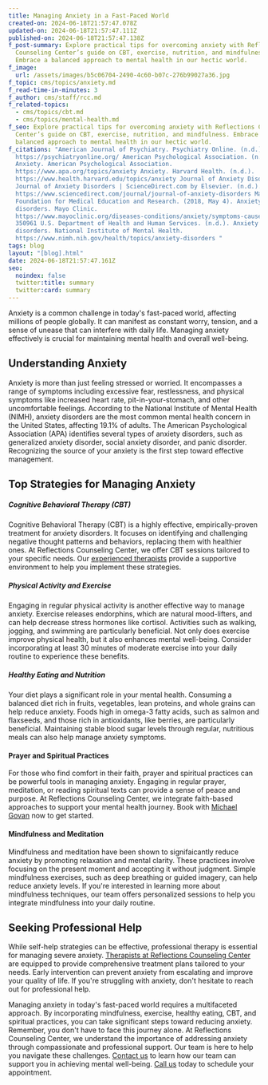 ```yaml
---
title: Managing Anxiety in a Fast-Paced World
created-on: 2024-06-18T21:57:47.078Z
updated-on: 2024-06-18T21:57:47.111Z
published-on: 2024-06-18T21:57:47.138Z
f_post-summary: Explore practical tips for overcoming anxiety with Reflections
  Counseling Center’s guide on CBT, exercise, nutrition, and mindfulness.
  Embrace a balanced approach to mental health in our hectic world.
f_image:
  url: /assets/images/b5c06704-2490-4c60-b07c-276b99027a36.jpg
f_topic: cms/topics/anxiety.md
f_read-time-in-minutes: 3
f_author: cms/staff/rcc.md
f_related-topics:
  - cms/topics/cbt.md
  - cms/topics/mental-health.md
f_seo: Explore practical tips for overcoming anxiety with Reflections Counseling
  Center’s guide on CBT, exercise, nutrition, and mindfulness. Embrace a
  balanced approach to mental health in our hectic world.
f_citations: "American Journal of Psychiatry. Psychiatry Online. (n.d.).
  https://psychiatryonline.org/ American Psychological Association. (n.d.).
  Anxiety. American Psychological Association.
  https://www.apa.org/topics/anxiety Anxiety. Harvard Health. (n.d.).
  https://www.health.harvard.edu/topics/anxiety Journal of Anxiety Disorders.
  Journal of Anxiety Disorders | ScienceDirect.com by Elsevier. (n.d.).
  https://www.sciencedirect.com/journal/journal-of-anxiety-disorders Mayo
  Foundation for Medical Education and Research. (2018, May 4). Anxiety
  disorders. Mayo Clinic.
  https://www.mayoclinic.org/diseases-conditions/anxiety/symptoms-causes/syc-20\
  350961 U.S. Department of Health and Human Services. (n.d.). Anxiety
  disorders. National Institute of Mental Health.
  https://www.nimh.nih.gov/health/topics/anxiety-disorders "
tags: blog
layout: "[blog].html"
date: 2024-06-18T21:57:47.161Z
seo:
  noindex: false
  twitter:title: summary
  twitter:card: summary
---
```

Anxiety is a common challenge in today's fast-paced world, affecting millions of people globally. It can manifest as constant worry, tension, and a sense of unease that can interfere with daily life. Managing anxiety effectively is crucial for maintaining mental health and overall well-being. 

## Understanding Anxiety

Anxiety is more than just feeling stressed or worried. It encompasses a range of symptoms including excessive fear, restlessness, and physical symptoms like increased heart rate, pit-in-your-stomach, and other uncomfortable feelings. According to the National Institute of Mental Health (NIMH), anxiety disorders are the most common mental health concern in the United States, affecting 19.1% of adults. The American Psychological Association (APA) identifies several types of anxiety disorders, such as generalized anxiety disorder, social anxiety disorder, and panic disorder. Recognizing the source of your anxiety is the first step toward effective management.

## **Top Strategies for Managing Anxiety**

##### **Cognitive Behavioral Therapy (CBT)**

Cognitive Behavioral Therapy (CBT) is a highly effective, empirically-proven treatment for anxiety disorders. It focuses on identifying and challenging negative thought patterns and behaviors, replacing them with healthier ones. At Reflections Counseling Center, we offer CBT sessions tailored to your specific needs. Our [experienced therapists](/staff) provide a supportive environment to help you implement these strategies.

##### **Physical Activity and Exercise**

Engaging in regular physical activity is another effective way to manage anxiety. Exercise releases endorphins, which are natural mood-lifters, and can help decrease stress hormones like cortisol. Activities such as walking, jogging, and swimming are particularly beneficial. Not only does exercise improve physical health, but it also enhances mental well-being. Consider incorporating at least 30 minutes of moderate exercise into your daily routine to experience these benefits.

##### **Healthy Eating and Nutrition**

Your diet plays a significant role in your mental health. Consuming a balanced diet rich in fruits, vegetables, lean proteins, and whole grains can help reduce anxiety. Foods high in omega-3 fatty acids, such as salmon and flaxseeds, and those rich in antioxidants, like berries, are particularly beneficial. Maintaining stable blood sugar levels through regular, nutritious meals can also help manage anxiety symptoms.

#### **Prayer and Spiritual Practices**

For those who find comfort in their faith, prayer and spiritual practices can be powerful tools in managing anxiety. Engaging in regular prayer, meditation, or reading spiritual texts can provide a sense of peace and purpose. At Reflections Counseling Center, we integrate faith-based approaches to support your mental health journey. Book with [Michael Govan](/staff/michael-govan) now to get started. 

#### **Mindfulness and Meditation**

Mindfulness and meditation have been shown to signifaicantly reduce anxiety by promoting relaxation and mental clarity. These practices involve focusing on the present moment and accepting it without judgment. Simple mindfulness exercises, such as deep breathing or guided imagery, can help reduce anxiety levels. If you're interested in learning more about mindfulness techniques, our team offers personalized sessions to help you integrate mindfulness into your daily routine.

## **Seeking Professional Help**

While self-help strategies can be effective, professional therapy is essential for managing severe anxiety. [Therapists at Reflections Counseling Center](/staff) are equipped to provide comprehensive treatment plans tailored to your needs. Early intervention can prevent anxiety from escalating and improve your quality of life. If you're struggling with anxiety, don't hesitate to reach out for professional help.

Managing anxiety in today's fast-paced world requires a multifaceted approach. By incorporating mindfulness, exercise, healthy eating, CBT, and spiritual practices, you can take significant steps toward reducing anxiety. Remember, you don't have to face this journey alone. At Reflections Counseling Center, we understand the importance of addressing anxiety through compassionate and professional support. Our team is here to help you navigate these challenges. [Contact us](/staff/faith-harrak) to learn how our team can support you in achieving mental well-being. [Call us](tel:+1-(248)-524-0050) today to schedule your appointment.